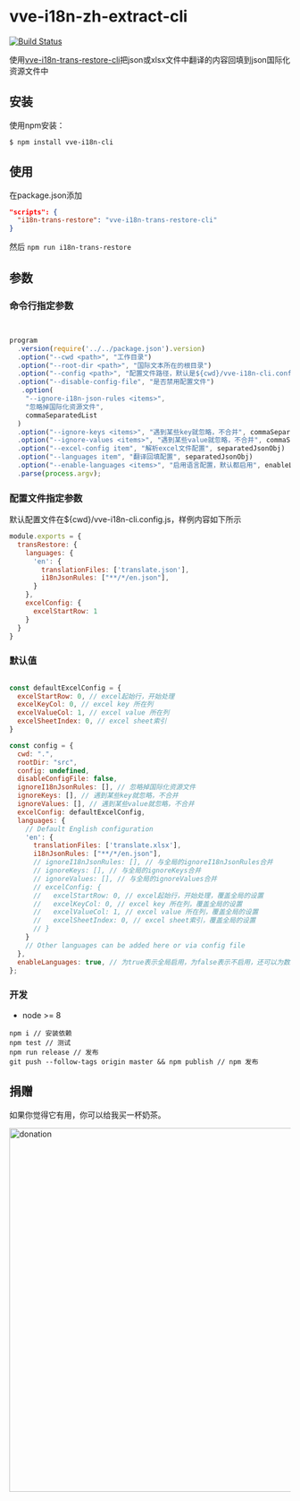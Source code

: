 # vve-i18n-zh-extract-cli

[![Build Status](https://travis-ci.org/vue-viewer-editor/vve-i18n-cli.svg?branch=master)](https://travis-ci.org/vue-viewer-editor/vve-i18n-cli)

使用[vve-i18n-trans-restore-cli](README-trans-restore)把json或xlsx文件中翻译的内容回填到json国际化资源文件中

## 安装

使用npm安装：

```
$ npm install vve-i18n-cli
```

## 使用

在package.json添加

```json
"scripts": {
  "i18n-trans-restore": "vve-i18n-trans-restore-cli"
}
```

然后 `npm run i18n-trans-restore`

## 参数

### 命令行指定参数

```javascript


program
  .version(require('../../package.json').version)
  .option("--cwd <path>", "工作目录")
  .option("--root-dir <path>", "国际文本所在的根目录")
  .option("--config <path>", "配置文件路径，默认是${cwd}/vve-i18n-cli.config.js")
  .option("--disable-config-file", "是否禁用配置文件")
   .option(
    "--ignore-i18n-json-rules <items>",
    "忽略掉国际化资源文件",
    commaSeparatedList
  )
  .option("--ignore-keys <items>", "遇到某些key就忽略，不合并", commaSeparatedList)
  .option("--ignore-values <items>", "遇到某些value就忽略，不合并", commaSeparatedList)
  .option("--excel-config item", "解析excel文件配置", separatedJsonObj)
  .option("--languages item", "翻译回填配置", separatedJsonObj)
  .option("--enable-languages <items>", "启用语言配置，默认都启用", enableLanguagesParamsResolve)
  .parse(process.argv);

```

### 配置文件指定参数

默认配置文件在${cwd}/vve-i18n-cli.config.js，样例内容如下所示

```javascript
module.exports = {
  transRestore: {
    languages: {
      'en': {
        translationFiles: ['translate.json'],
        i18nJsonRules: ["**/*/en.json"],
      }
    },
    excelConfig: {
      excelStartRow: 1
    }
  }
}
```

### 默认值

```javascript

const defaultExcelConfig = {
  excelStartRow: 0, // excel起始行，开始处理
  excelKeyCol: 0, // excel key 所在列
  excelValueCol: 1, // excel value 所在列
  excelSheetIndex: 0, // excel sheet索引
}

const config = {
  cwd: ".",
  rootDir: "src",
  config: undefined,
  disableConfigFile: false,
  ignoreI18nJsonRules: [], // 忽略掉国际化资源文件
  ignoreKeys: [], // 遇到某些key就忽略，不合并
  ignoreValues: [], // 遇到某些value就忽略，不合并
  excelConfig: defaultExcelConfig,
  languages: {
    // Default English configuration
    'en': {
      translationFiles: ['translate.xlsx'],
      i18nJsonRules: ["**/*/en.json"],
      // ignoreI18nJsonRules: [], // 与全局的ignoreI18nJsonRules合并
      // ignoreKeys: [], // 与全局的ignoreKeys合并
      // ignoreValues: [], // 与全局的ignoreValues合并
      // excelConfig: {
      //   excelStartRow: 0, // excel起始行，开始处理，覆盖全局的设置
      //   excelKeyCol: 0, // excel key 所在列，覆盖全局的设置
      //   excelValueCol: 1, // excel value 所在列，覆盖全局的设置
      //   excelSheetIndex: 0, // excel sheet索引，覆盖全局的设置
      // }
    }
    // Other languages can be added here or via config file
  },
  enableLanguages: true, // 为true表示全局启用，为false表示不启用，还可以为数组，表示启用部分
};
```

### 开发

- node >= 8

```
npm i // 安装依赖
npm test // 测试
npm run release // 发布
git push --follow-tags origin master && npm publish // npm 发布
```

## 捐赠

如果你觉得它有用，你可以给我买一杯奶茶。

<img width="650" src="https://raw.githubusercontent.com/vue-viewer-editor/vve-i18n-cli/master/qrcode-donation.png" alt="donation">
